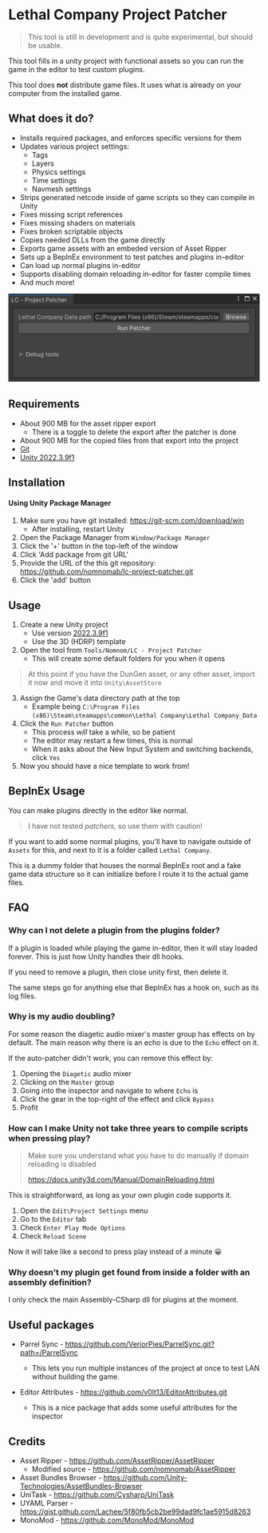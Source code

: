 ﻿# Lethal Company Project Patcher

> This tool is still in development and is quite experimental, but should be usable.

This tool fills in a unity project with functional assets so you can run the game in the editor to test custom plugins.

This tool does **not** distribute game files. It uses what is already on your computer from the installed game.

## What does it do?

- Installs required packages, and enforces specific versions for them
- Updates various project settings:
  - Tags
  - Layers
  - Physics settings
  - Time settings
  - Navmesh settings
- Strips generated netcode inside of game scripts so they can compile in Unity
- Fixes missing script references
- Fixes missing shaders on materials
- Fixes broken scriptable objects
- Copies needed DLLs from the game directly
- Exports game assets with an embeded version of Asset Ripper
- Sets up a BepInEx environment to test patches and plugins in-editor
- Can load up normal plugins in-editor
- Supports disabling domain reloading in-editor for faster compile times
- And much more!

![image](./Images~/preview_2.png)

## Requirements

- About 900 MB for the asset ripper export
  - There is a toggle to delete the export after the patcher is done
- About 900 MB for the copied files from that export into the project
- [Git](https://git-scm.com/download/win)
- [Unity 2022.3.9f1](https://unity.com/releases/editor/archive)

## Installation
#### Using Unity Package Manager

1. Make sure you have git installed: https://git-scm.com/download/win
    - After installing, restart Unity
2. Open the Package Manager from `Window/Package Manager`
3. Click the '+' button in the top-left of the window
4. Click 'Add package from git URL'
5. Provide the URL of the this git repository: https://github.com/nomnomab/lc-project-patcher.git
6. Click the 'add' button

## Usage

1. Create a new Unity project
    - Use version [2022.3.9f1](https://unity.com/releases/editor/archive)
    - Use the 3D (HDRP) template
2. Open the tool from `Tools/Nomnom/LC - Project Patcher`
    - This will create some default folders for you when it opens
> At this point if you have the DunGen asset, or any other asset, import it now and move it into `Unity\AssetStore`

3. Assign the Game's data directory path at the top
    - Example being `C:\Program Files (x86)\Steam\steamapps\common\Lethal Company\Lethal Company_Data`
4. Click the `Run Patcher` button
    - This process *will* take a while, so be patient
    - The editor may restart a few times, this is normal
    - When it asks about the New Input System and switching backends, click `Yes`
7. Now you should have a nice template to work from!

## BepInEx Usage

You can make plugins directly in the editor like normal.

> I have not tested *patchers*, so use them with caution!

If you want to add some normal plugins, you'll have to navigate outside of `Assets` for this, and next to it is a folder called `Lethal Company`.

This is a dummy folder that houses the normal BepInEx root and a fake game data structure so it can initialize before I route it to the actual game files.

## FAQ

### Why can I not delete a plugin from the plugins folder?

If a plugin is loaded while playing the game in-editor, then it will stay loaded forever. This is just how Unity handles their dll hooks.

If you need to remove a plugin, then close unity first, then delete it.

The same steps go for anything else that BepInEx has a hook on, such as its log files.

### Why is my audio doubling?

For some reason the diagetic audio mixer's master group has effects on by default. The main reason why there is an echo
is due to the `Echo` effect on it. 

If the auto-patcher didn't work, you can remove this effect by:

1. Opening the `Diagetic` audio mixer
2. Clicking on the `Master` group
3. Going into the inspector and navigate to where `Echo` is
4. Click the gear in the top-right of the effect and click `Bypass`
5. Profit

### How can I make Unity not take three years to compile scripts when pressing play?

> Make sure you understand what you have to do manually if domain reloading is disabled
> 
> https://docs.unity3d.com/Manual/DomainReloading.html

This is straightforward, as long as your own plugin code supports it.

1. Open the `Edit\Project Settings` menu
2. Go to the `Editor` tab
3. Check `Enter Play Mode Options`
4. Check `Reload Scene`

Now it will take like a second to press play instead of a minute 😀

### Why doesn't my plugin get found from inside a folder with an assembly definition?

I only check the main Assembly-CSharp dll for plugins at the moment.

## Useful packages

- Parrel Sync - https://github.com/VeriorPies/ParrelSync.git?path=/ParrelSync
  - This lets you run multiple instances of the project at once to test LAN without building the game.

- Editor Attributes - https://github.com/v0lt13/EditorAttributes.git
  - This is a nice package that adds some useful attributes for the inspector

## Credits

- Asset Ripper - https://github.com/AssetRipper/AssetRipper
  - Modified source - https://github.com/nomnomab/AssetRipper
- Asset Bundles Browser - https://github.com/Unity-Technologies/AssetBundles-Browser
- UniTask - https://github.com/Cysharp/UniTask
- UYAML Parser - https://gist.github.com/Lachee/5f80fb5cb2be99dad9fc1ae5915d8263
- MonoMod - https://github.com/MonoMod/MonoMod